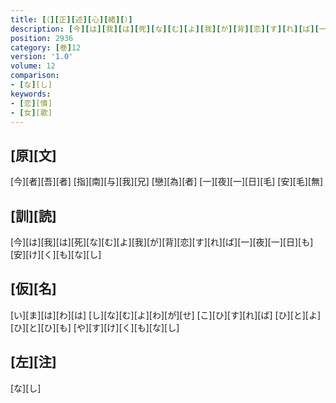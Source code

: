 ```yaml
---
title: [（][正][述][心][緒][）]
description: [今][は][我][は][死][な][む][よ][我][が][背][恋][す][れ][ば][一][夜][一][日][も][安][け][く][も][な][し]
position: 2936
category: [巻]12
version: '1.0'
volume: 12
comparison:
- [な][し]
keywords:
- [恋][情]
- [女][歌]
---
```


## [原][文]

[今][者][吾][者] [指][南][与][我][兄] [戀][為][者] [一][夜][一][日][毛] [安][毛][無]

## [訓][読]

[今][は][我][は][死][な][む][よ][我][が][背][恋][す][れ][ば][一][夜][一][日][も][安][け][く][も][な][し]

## [仮][名]

[い][ま][は][わ][は] [し][な][む][よ][わ][が][せ] [こ][ひ][す][れ][ば] [ひ][と][よ][ひ][と][ひ][も] [や][す][け][く][も][な][し]

## [左][注]

[な][し]
